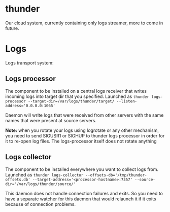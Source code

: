 # thunder
Our cloud system, currently containing only logs streamer, more to come in future.

# Logs
Logs transport system:

## Logs processor

The component to be installed on a central logs receiver that writes incoming logs into target dir that you specified.
Launched as `thunder logs-processor --target-dir=/var/logs/thunder/target/ --listen-address='0.0.0.0:1065'`

Daemon will write logs that were received from other servers with the same names that were present at source servers.

**Note:** when you rotate your logs using logrotate or any other mechanism, you need to send SIGUSR1 or SIGHUP to thunder logs processor in order for it to re-open log files. The logs-processor itself does not rotate anything

## Logs collector

The component to be installed everywhere you want to collect logs from.
Launched as `thunder logs-collector --offsets-db='/tmp/thunder-offsets.db' --target-address='<processor-hostname>:7357' --source-dir='/var/logs/thunder/source/'`

This daemon does not handle connection failures and exits. So you need to have a separate watcher for this daemon that would relaunch it if it exits because of connection problems.
